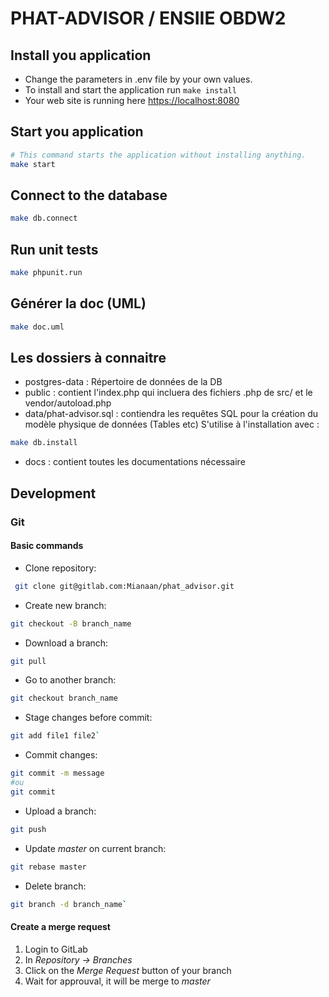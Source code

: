 # PHAT-ADVISOR / ENSIIE OBDW2

## Install you application

* Change the parameters in .env file by your own values.
* To install and start the application run `make install`
* Your web site is running here [https://localhost:8080](https://localhost:8080)

## Start you application

```bash
# This command starts the application without installing anything.
make start
```

## Connect to the database

```bash
make db.connect
```

## Run unit tests

```bash
make phpunit.run
```

## Générer la doc (UML)

```bash
make doc.uml
```

## Les dossiers à connaitre

* postgres-data : Répertoire de données de la  DB
* public : contient l'index.php qui incluera des fichiers .php de src/ et le vendor/autoload.php
* data/phat-advisor.sql : contiendra les requêtes SQL pour la création du modèle physique de données (Tables etc) S'utilise à l'installation avec :

```bash
make db.install
```

* docs : contient toutes les documentations nécessaire

## Development

### Git

#### Basic commands

* Clone repository:

```bash
 git clone git@gitlab.com:Mianaan/phat_advisor.git
 ```

* Create new branch:

```bash
git checkout -B branch_name
```

* Download a branch:

```bash
git pull
```

* Go to another branch:

```bash
git checkout branch_name
```

* Stage changes before commit:

```bash
git add file1 file2`
```

* Commit changes:

```bash
git commit -m message
#ou
git commit
```

* Upload a branch:

```bash
git push
````

* Update *master* on current branch:

```bash
git rebase master
```

* Delete branch:

```bash
git branch -d branch_name`
```

#### Create a merge request

1. Login to GitLab
2. In *Repository -> Branches*
3. Click on the *Merge Request* button of your branch
4. Wait for approuval, it will be merge to *master*

